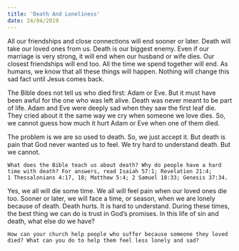 ```yaml
---
title: 'Death And Loneliness'
date: 24/04/2019
---
```


All our friendships and close connections will end sooner or later. Death will take our loved ones from us. Death is our biggest enemy. Even if our marriage is very strong, it will end when our husband or wife dies. Our closest friendships will end too. All the time we spend together will end. As humans, we know that all these things will happen. Nothing will change this sad fact until Jesus comes back.

The Bible does not tell us who died first: Adam or Eve. But it must have been awful for the one who was left alive. Death was never meant to be part of life. Adam and Eve were deeply sad when they saw the first leaf die. They cried about it the same way we cry when someone we love dies. So, we cannot guess how much it hurt Adam or Eve when one of them died. 

The problem is we are so used to death. So, we just accept it. But death is pain that God never wanted us to feel. We try hard to understand death. But we cannot. 

`What does the Bible teach us about death? Why do people have a hard time with death? For answers, read Isaiah 57:1; Revelation 21:4; 1 Thessalonians 4:17, 18; Matthew 5:4; 2 Samuel 18:33; Genesis 37:34.`
 
Yes, we all will die some time. We all will feel pain when our loved ones die too. Sooner or later, we will face a time, or season, when we are lonely because of death. Death hurts. It is hard to understand. During these times, the best thing we can do is trust in God’s promises. In this life of sin and death, what else do we have?

`How can your church help people who suffer because someone they loved died? What can you do to help them feel less lonely and sad?`